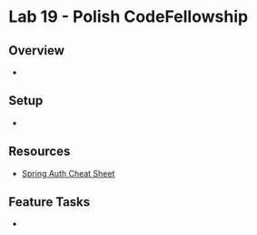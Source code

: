 # Lab 19 - Polish CodeFellowship

## Overview
*

## Setup
*

## Resources
* [Spring Auth Cheat Sheet](https://github.com/codefellows/seattle-java-401d2/blob/master/SpringAuthCheatSheet.md)

## Feature Tasks
* 